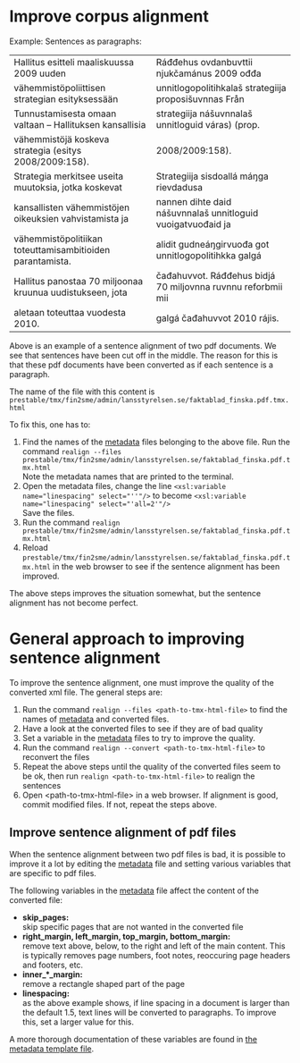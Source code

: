 # Improve corpus alignment

Example: Sentences as paragraphs:

|                                                           |                                                              |
| --------------------------------------------------------- | ------------------------------------------------------------ |
| Hallitus esitteli maaliskuussa 2009 uuden                 | Ráđđehus ovdanbuvttii njukčamánus 2009 ođđa                  |
| vähemmistöpoliittisen strategian esityksessään            | unnitlogopolitihkalaš strategiija proposišuvnnas Från        |
| Tunnustamisesta omaan valtaan – Hallituksen kansallisia   | strategiija nášuvnnalaš unnitloguid váras) (prop.            |
| vähemmistöjä koskeva strategia (esitys 2008/2009:158).    | 2008/2009:158).                                              |
| Strategia merkitsee useita muutoksia, jotka koskevat      | Strategiija sisdoallá máŋga rievdadusa                       |
| kansallisten vähemmistöjen oikeuksien vahvistamista ja    | nannen dihte daid nášuvnnalaš unnitloguid vuoigatvuođaid ja  |
| vähemmistöpolitiikan toteuttamisambitioiden parantamista. | alidit gudneáŋgirvuođa got unnitlogopolitihkka galgá         |
| Hallitus panostaa 70 miljoonaa kruunua uudistukseen, jota | čađahuvvot. Ráđđehus bidjá 70 miljovnna ruvnnu reforbmii mii |
| aletaan toteuttaa vuodesta 2010.                          | galgá čađahuvvot 2010 rájis.                                 |

Above is an example of a sentence alignment of two pdf documents. We see
that sentences have been cut off in the middle. The reason for this is
that these pdf documents have been converted as if each sentence is a
paragraph.

The name of the file with this content is
`prestable/tmx/fin2sme/admin/lansstyrelsen.se/faktablad_finska.pdf.tmx.html`

To fix this, one has to:

1.  Find the names of the [metadata](corpus_xsl_file.html) files
    belonging to the above file. Run the command
    `realign --files prestable/tmx/fin2sme/admin/lansstyrelsen.se/faktablad_finska.pdf.tmx.html`  
    Note the metadata names that are printed to the terminal.
2.  Open the metadata files, change the line
    `<xsl:variable name="linespacing" select="''"/>` to become
    `<xsl:variable name="linespacing" select="'all=2'"/>`  
    Save the files.
3.  Run the command
    `realign prestable/tmx/fin2sme/admin/lansstyrelsen.se/faktablad_finska.pdf.tmx.html`
4.  Reload
    `prestable/tmx/fin2sme/admin/lansstyrelsen.se/faktablad_finska.pdf.tmx.html`
    in the web browser to see if the sentence alignment has been
    improved.

The above steps improves the situation somewhat, but the sentence
alignment has not become perfect.

# General approach to improving sentence alignment

To improve the sentence alignment, one must improve the quality of the
converted xml file. The general steps are:

1.  Run the command `realign --files <path-to-tmx-html-file>` to find
    the names of [metadata](corpus_xsl_file.html) and converted files.
2.  Have a look at the converted files to see if they are of bad quality
3.  Set a variable in the [metadata](corpus_xsl_file.html) files to try
    to improve the quality.
4.  Run the command `realign --convert <path-to-tmx-html-file>` to
    reconvert the files
5.  Repeat the above steps until the quality of the converted files seem
    to be ok, then run `realign <path-to-tmx-html-file>` to realign the
    sentences
6.  Open &lt;path-to-tmx-html-file&gt; in a web browser. If alignment is
    good, commit modified files. If not, repeat the steps above.

## Improve sentence alignment of pdf files

When the sentence alignment between two pdf files is bad, it is possible
to improve it a lot by editing the [metadata](corpus_xsl_file.html) file
and setting various variables that are specific to pdf files.

The following variables in the [metadata](corpus_xsl_file.html) file
affect the content of the converted file:

- **skip_pages:**  
  skip specific pages that are not wanted in the converted file
- **right_margin, left_margin, top_margin, bottom_margin:**  
  remove text above, below, to the right and left of the main content.
  This is typically removes page numbers, foot notes, reoccuring page
  headers and footers, etc.
- **inner\_\*\_margin:**  
  remove a rectangle shaped part of the page
- **linespacing:**  
  as the above example shows, if line spacing in a document is larger
  than the default 1.5, text lines will be converted to paragraphs. To
  improve this, set a larger value for this.

A more thorough documentation of these variables are found in [the
metadata template
file](https://gtsvn.uit.no/langtech/trunk/tools/CorpusTools/corpustools/xslt/XSL-template.xsl).
